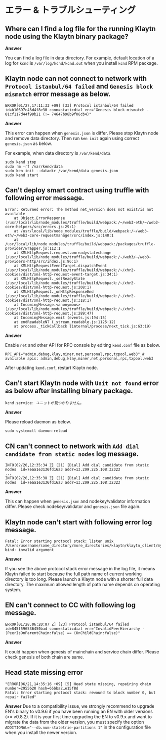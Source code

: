 # エラー & トラブルシューティング <a id="errors-troubleshooting"></a>

## Where can I find a log file for the running Klaytn node using the Klaytn binary package? <a id="where-can-i-find-a-log-file-for-the-running-klaytn-node-using-the-klaytn-binary"></a>

**Answer**

You can find a log file in data directory. For example, default location of a log for `kcnd` is `/var/log/kcnd/kcnd.out` when you install `kcnd` RPM package.

## Klaytn node can not connect to network with `Protocol istanbul/64 failed` and `Genesis block mismatch` error message as below. <a id="klaytn-node-can-not-connect-to-network-with-protocol-istanbul-64-failed-and-gene"></a>

```
ERROR[01/27,17:11:33 +09] [33] Protocol istanbul/64 failed               id=b10697e43d4f8e30 conn=staticdial err="Genesis block mismatch - 81cf117d44f99b21 (!= 74647b98b9f06cb4)"
```

**Answer**

This error can happen when `genesis.json` is differ. Please stop Klaytn node and remove data directory. Then run `ken init` again using correct `genesis.json` as below.

For example, when data directory is `/var/kend/data`.
```
sudo kend stop
sudo rm -rf /var/kend/data
sudo ken init --datadir /var/kend/data genesis.json
sudo kend start
```


## Can't deploy smart contract using truffle with following error message. <a id="can-t-deploy-smart-contract-using-truffle-with-following-error-message"></a>

```
Error: Returned error: The method net_version does not exist/is not available
    at Object.ErrorResponse (/usr/local/lib/node_modules/truffle/build/webpack:/~/web3-eth/~/web3-core-helpers/src/errors.js:29:1)
    at /usr/local/lib/node_modules/truffle/build/webpack:/~/web3-eth/~/web3-core-requestmanager/src/index.js:140:1
    at /usr/local/lib/node_modules/truffle/build/webpack:/packages/truffle-provider/wrapper.js:112:1
    at XMLHttpRequest.request.onreadystatechange (/usr/local/lib/node_modules/truffle/build/webpack:/~/web3/~/web3-providers-http/src/index.js:96:1)
    at XMLHttpRequestEventTarget.dispatchEvent (/usr/local/lib/node_modules/truffle/build/webpack:/~/xhr2-cookies/dist/xml-http-request-event-target.js:34:1)
    at XMLHttpRequest._setReadyState (/usr/local/lib/node_modules/truffle/build/webpack:/~/xhr2-cookies/dist/xml-http-request.js:208:1)
    at XMLHttpRequest._onHttpResponseEnd (/usr/local/lib/node_modules/truffle/build/webpack:/~/xhr2-cookies/dist/xml-http-request.js:318:1)
    at IncomingMessage.<anonymous> (/usr/local/lib/node_modules/truffle/build/webpack:/~/xhr2-cookies/dist/xml-http-request.js:289:47)
    at IncomingMessage.emit (events.js:194:15)
    at endReadableNT (_stream_readable.js:1125:12)
    at process._tickCallback (internal/process/next_tick.js:63:19)
```

**Answer**

Enable `net` and other API for RPC console by editing `kend.conf` file as below.

```
RPC_API="admin,debug,klay,miner,net,personal,rpc,txpool,web3" # available apis: admin,debug,klay,miner,net,personal,rpc,txpool,web3
```
After updating `kend.conf`, restart Klaytn node.


## Can't start Klaytn node with `Unit not found` error as below after installing binary package. <a id="can-t-start-klaytn-node-with-unit-not-found-error-as-below-after-installing-bina"></a>

```
kcnd.service: ユニットが見つかりません。
```

**Answer**

Please reload daemon as below.

```
sudo systemctl daemon-reload
```

## CN can't connect to network with `Add dial candidate from static nodes` log message. <a id="cn-can-t-connect-to-network-with-add-dial-candidate-from-static-nodes-log-messag"></a>

```
INFO[02/20,12:35:34 Z] [21] [Dial] Add dial candidate from static nodes  id=7eaa1e3136fd16a3 addr=13.209.225.108:32323
...
INFO[02/20,12:35:38 Z] [21] [Dial] Add dial candidate from static nodes  id=7eaa1e3136fd16a3 addr=13.209.225.108:32323
```

**Answer**

This can happen when `genesis.json` and nodekey/validator information differ. Please check nodekey/validator and `genesis.json` file again.

## Klaytn node can't start with following error log message. <a id="klaytn-node-can-t-start-with-following-error-log-message"></a>

```
Fatal: Error starting protocol stack: listen unix /Users/username/some_directory/more_directories/klaytn/klaytn_client/my_test_klaytn/data/dd/klay.ipc: bind: invalid argument
```

**Answer**

If you see the above protocol stack error message in the log file, it means Klaytn failed to start because the full path name of current working directory is too long. Please launch a Klaytn node with a shorter full data directory. The maximum allowed length of path name depends on operating system.


## EN can't connect to CC with following log message. <a id="en-can-t-connect-to-cc-with-following-log-message"></a>

```
ERROR[01/28,06:20:07 Z] [23] Protocol istanbul/64 failed id=845f596536450bad conn=staticdial err="InvalidPeerHierarchy - (PeerIsOnParentChain:false) == (OnChildChain:false)"
```

**Answer**

It could happen when genesis of mainchain and service chain differ. Please check genesis of both chain are same.

## Head state missing error <a id="head-state-missing-error"></a>

```
"ERROR[06/21,14:35:16 +09] [5] Head state missing, repairing chain       number=2955620 hash=66bba2…e15f8d
Fatal: Error starting protocol stack: rewound to block number 0, but repair failed"
```

**Answer** Due to a compatibility issue, we strongly recommend to upgrade EN's binary to v0.9.6 if you have been running an EN with older versions (<= v0.8.2). If it is your first time upgrading the EN to v0.9.x and want to migrate the data from the older version, you must specify the option `ADDITIONAL="--db.num-statetrie-partitions 1"` in the configuration file when you install the newer version.
